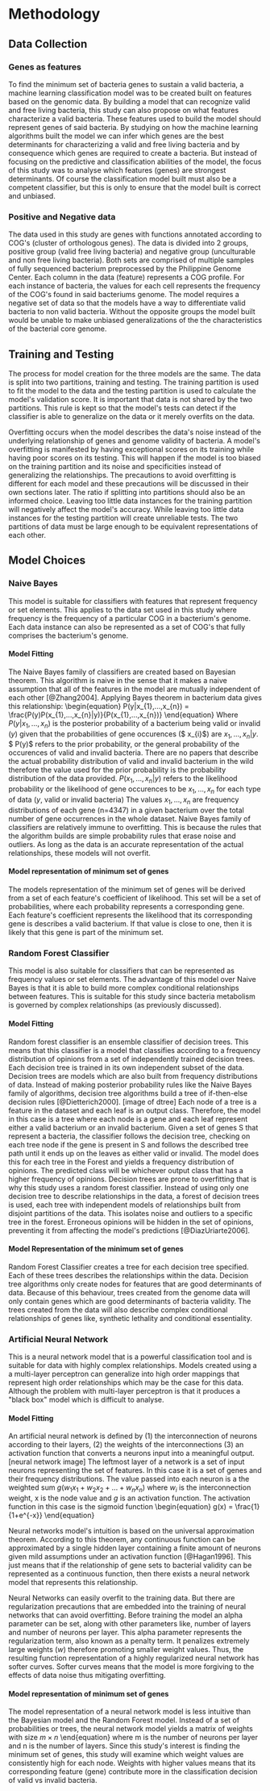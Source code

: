 # Methodology
## Data Collection
### Genes as features
To find the minimum set of bacteria genes to sustain a valid bacteria, a machine learning classification model was to be created built on features based on the genomic data.
By building a model that can recognize valid and free living bacteria, this study can also propose on what features characterize a valid bacteria.
These features used to build the model should represent genes of said bacteria.
By studying on how the machine learning algorithms built the model we can infer which genes are the best determinants for characterizing a valid and free living bacteria and by consequence which genes are required to create a bacteria.
But instead of focusing on the predictive and classification abilities of the model, the focus of this study was to analyse which features (genes) are strongest determinants.
Of course the classification model built must also be a competent classifier, but this is only to ensure that the model built is correct and unbiased.

### Positive and Negative data
The data used in this study are genes with functions annotated according to COG's (cluster of orthologous genes).
The data is divided into 2 groups, positive group (valid free living bacteria) and negative group (unculturable and non free living bacteria).
Both sets are comprised of multiple samples of fully sequenced bacterium preprocessed by the Philippine Genome Center.
Each column in the data (feature) represents a COG profile.
For each instance of bacteria, the values for each cell represents the frequency of the COG's found in said bacteriums genome.
The model requires a negative set of data so that the models have a way to differentiate valid bacteria to non valid bacteria.
Without the opposite groups the model built would be unable to make unbiased generalizations of the the characteristics of the bacterial core genome.

## Training and Testing
The process for model creation for the three models are the same.
The data is split into two partitions, training and testing.
The training partition is used to fit the model to the data and the testing partition is used to calculate the model's validation score.
It is important that data is not shared by the two partitions.
This rule is kept so that the model's tests can detect if the classifier is able to generalize on the data or it merely overfits on the data.

Overfitting occurs when the model describes the data's noise instead of the underlying relationship of genes and genome validity of bacteria.
A model's overfitting is manifested by having exceptional scores on its training while having poor scores on its testing.
This will happen if the model is too biased on the training partition and its noise and specificities instead of generalizing the relationships.
The precautions to avoid overfitting is different for each model and these precautions will be discussed in their own sections later.
The ratio if splitting into partitions should also be an informed choice.
Leaving too little data instances for the training partition will negatively affect the model's accuracy.
While leaving too little data instances for the testing partition will create unreliable tests.
The two partitions of data must be large enough to be equivalent representations of each other.

## Model Choices
### Naive Bayes
This model is suitable for classifiers with features that represent frequency or set elements.
This applies to the data set used in this study where frequency is the frequency of a particular COG in a bacterium's genome.
Each data instance can also be represented as a set of COG's that fully comprises the bacterium's genome.

#### Model Fitting
The Naive Bayes family of classifiers are created based on Bayesian theorem.
This algorithm is naive in the sense that it makes a naive assumption that all of the features in the model are mutually independent of each other [@Zhang2004].
Applying Bayes theorem in bacterium data gives this relationship:
\begin{equation} P(y|x_{1},...,x_{n}) = \frac{P(y)P(x_{1},...,x_{n}|y)}{P(x_{1},...,x_{n})}  \end{equation}
Where $P(y|x_{1},...,x_{n})$ is the posterior probability of a bacterium being valid or invalid ($y$) given that the probabilities of gene occurences ($ x_{i}$) are $x_{1},...,x_{n}|y$.
$ P(y)$ refers to the prior probability, or the general probability of the occurences of valid and invalid bacteria.
There are no papers that describe the actual probability distribution of valid and invalid bacterium in the wild therefore the value used for the prior probability is the probability distribution of the data provided.
$P(x_{1},...,x_{n}|y)$ refers to the likelihood probability or the likelihood of gene occurences to be $x_{1},...,x_{n}$ for each type of data ($y$, valid or invalid bacteria)
The values $x_{1},...,x_{n}$ are frequency distributions of each gene (n=4347) in a given bacterium over the total number of gene occurrences in the whole dataset.
Naive Bayes family of classifiers are relatively immune to overfitting.
This is because the rules that the algorithm builds are simple probability rules that erase noise and outliers.
As long as the data is an accurate representation of the actual relationships, these models will not overfit.

#### Model representation of minimum set of genes
The models representation of the minimum set of genes will be derived from a set of each feature's coefficient of likelihood.
This set will be a set of probabilities, where each probability represents a corresponding gene.
Each feature's coefficient represents the likelihood that its corresponding gene is describes a valid bacterium.
If that value is close to one, then it is likely that this gene is part of the minimum set.

### Random Forest Classifier
This model is also suitable for classifiers that can be represented as frequency values or set elements.
The advantage of this model over Naive Bayes is that it is able to build more complex conditional relationships between features.
This is suitable for this study since bacteria metabolism is governed by complex relationships (as previously discussed).

#### Model Fitting
Random forest classifier  is an ensemble classifier of decision trees.
This means that this classifier is a model that classifies according to a frequency distribution of opinions from a set of independently trained decision trees.
Each decision tree is trained in its own independent subset of the data.
Decision trees are models which are also built from frequency distributions of data.
Instead of making posterior probability rules like the Naive Bayes family of algorithms, decision tree algorithms build a tree of if-then-else decision rules [@Dietterich2000].
[image of dtree]
Each node of a tree is a feature in the dataset and each leaf is an output class.
Therefore, the model in this case is a tree where each node is a gene and each leaf represent either a valid bacterium or an invalid bacterium.
Given a set of genes S that represent a bacteria, the classifier follows the decision tree, checking on each tree node if the gene is present in S and follows the described tree path until it ends up on the leaves as either valid or invalid.
The model does this for each tree in the Forest and yields a frequency distribution of opinions.
The predicted class will be whichever output class that has a higher frequency of opinions.
Decision trees are prone to overfitting that is why this study uses a random forest classifier.
Instead of using only one decision tree to describe relationships in the data, a forest of decision trees is used, each tree with independent models of relationships built from disjoint partitions of the data.
This isolates noise and outliers to a specific tree in the forest.
Erroneous opinions will be hidden in the set of opinions, preventing it from affecting the model's predictions [@DiazUriarte2006].

#### Model Representation of the minimum set of genes
Random Forest Classifier creates a tree for each decision tree specified.
Each of these trees describes the relationships within the data.
Decision tree algorithms only create nodes for features that are good determinants of data.
Because of this behaviour, trees created from the genome data will only contain genes which are good determinants of bacteria validity.
The trees created from the data will also describe complex conditional relationships of genes like, synthetic lethality and conditional essentiality.

### Artificial Neural Network
This is a neural network model that is a powerful classification tool and is suitable for data with highly complex relationships.
Models created using a a multi-layer perceptron can generalize into high order mappings that represent high order relationships which may be the case for this data.
Although the problem with multi-layer perceptron is that it produces a "black box" model which is difficult to analyse.

#### Model Fitting
An artificial neural network is defined by (1) the interconnection of neurons according to their layers, (2) the weights of the interconnections (3) an activation function that converts a neurons input into a meaningful output.
[neural network image]
The leftmost layer of a network is a set of input neurons representing the set of features.
In this case it is a set of genes and their frequency distributions.
The value passed into each neuron is a the weighted sum $g(w_1x_1+w_2x_2+...+w_nx_n)$ where $w_i$ is the interconnection weight, x is the node value and $g$ is an activation function.
The activation function in this case is the sigmoid function \begin{equation} g(x) = \frac{1}{1+e^{-x}} \end{equation}

Neural networks model's intuition is based on the universal approximation theorem.
According to this theorem, any continuous function can be approximated by a single hidden layer containing a finite amount of neurons given mild assumptions under an activation function [@Hagan1996].
This just means that if the relationship of gene sets to bacterial validity can be represented as a continuous function, then there exists a neural network model that represents this relationship.

Neural Networks can easily overfit to the training data.
But there are regularization precautions that are embedded into the training of neural networks that can avoid overfitting.
Before training the model an alpha parameter can be set, along with other parameters like, number of layers and number of neurons per layer.
This alpha parameter represents the regularization term, also known as a penalty term.
It penalizes extremely large weights ($w$) therefore promoting smaller weight values.
Thus, the resulting function representation of a highly regularized neural network has softer curves.
Softer curves means that the model is more forgiving to the effects of data noise thus mitigating overfitting.

#### Model representation of minimum set of genes
The model representation of a neural network model is less intuitive than the Bayesian model and the Random Forest model.
Instead of a set of probabilities or trees, the  neural network model yields a matrix of weights with size  $m \times n$ \end{equation} where m is the number of neurons per layer and n is the number of layers.
Since this study's interest is finding the minimum set of genes, this study will examine which weight values are consistently high for each node.
Weights with higher values means that its corresponding feature (gene) contribute more in the classification decision of valid vs invalid bacteria.
